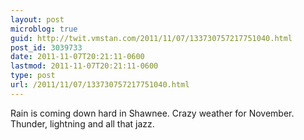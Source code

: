 ```yaml
---
layout: post
microblog: true
guid: http://twit.vmstan.com/2011/11/07/133730757217751040.html
post_id: 3039733
date: 2011-11-07T20:21:11-0600
lastmod: 2011-11-07T20:21:11-0600
type: post
url: /2011/11/07/133730757217751040.html
---
```

Rain is coming down hard in Shawnee. Crazy weather for November. Thunder, lightning and all that jazz.
